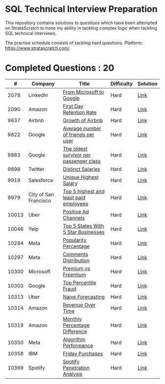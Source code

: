 # SQL Technical Interview Preparation

This repository contains solutions to questions which have been attempted on StrataScratch to hone my ability in tackling complex logic when tackling SQL technical interviews.

The practise schedule consists of tackling hard questions.
Platform: https://www.stratascratch.com/
# Completed Questions : 20

|  #  | Company |Title | Difficulty | Solution |   
| ----- | ------------- | ------------- | ------------- | ------------- |  
| 2078 | LinkedIn | [From Microsoft to Google](https://platform.stratascratch.com/coding/2078-from-microsoft-to-google?code_type=3) | Hard | [Link](sql/2078) |
| 2090 | Amazon | [First Day Retention Rate](https://platform.stratascratch.com/coding/2090-first-day-retention-rate?code_type=3)  | Hard | [Link](sql/2090) |
| 9637 | Airbnb | [Growth of Airbnb](https://platform.stratascratch.com/coding/9637-growth-of-airbnb?code_type=3) | Hard | [Link](sql/9637) |
| 9822 | Google | [Average number of friends per user](https://platform.stratascratch.com/coding/9822-find-the-average-number-of-friends-a-user-has?code_type=3) | Hard | [Link](sql/9822) 
| 9883 | Google | [The oldest survivor per passenger class](https://platform.stratascratch.com/coding/9883-find-the-oldest-survivor-per-passenger-class?code_type=3) | Hard | [Link](sql/9883) |
| 9898 | Twitter | [Distinct Salaries](https://platform.stratascratch.com/coding/9898-unique-salaries?code_type=3) | Hard | [Link](sql/9898) |
| 9919 | Salesforce | [Unique Highest Salary](https://platform.stratascratch.com/coding/9919-unique-highest-salary?code_type=3) | Hard | [Link](sql/9919) |
| 9979 | City of San Francisco | [Top 5 highest and least paid employees](https://platform.stratascratch.com/coding/9979-find-the-top-5-highest-paid-and-top-5-least-paid-employees-in-2012?code_type=3) | Hard | [Link](sql/9979) |
| 10013 | Uber | [Positive Ad Channels](https://platform.stratascratch.com/coding/10013-positive-ad-channels?code_type=3) | Hard | [Link](sql/10013) |
| 10046 | Yelp | [Top 5 States With 5 Star Businesses](https://platform.stratascratch.com/coding/10046-top-5-states-with-5-star-businesses?code_type=3)| Hard | [Link](sql/10046) |
| 10284 | Meta | [Popularity Percentage](https://platform.stratascratch.com/coding/10284-popularity-percentage?code_type=3) | Hard | [Link](sql/10284) |
| 10297 | Meta | [Comments Distribution](https://platform.stratascratch.com/coding/10297-comments-distribution?code_type=3) | Hard | [Link](sql/10297) |
| 10300 | Microsoft  | [Premium vs Freemium](https://platform.stratascratch.com/coding/10300-premium-vs-freemium?code_type=3) | Hard | [Link](sql/10300) |
| 10303  | Google | [Top Percentile Fraud](https://platform.stratascratch.com/coding/10303-top-percentile-fraud?code_type=3)  | Hard | [Link](sql/10303) |
| 10313 | Uber | [Naive Forecasting](https://platform.stratascratch.com/coding/10313-naive-forecasting?code_type=3) | Hard | [Link](sql/10313) |
| 10314 | Amazon | [Revenue Over Time](https://platform.stratascratch.com/coding/10314-revenue-over-time?code_type=3) | Hard | [Link](sql/10314) |
| 10319 | Amazon | [Monthly Percentage Difference](https://platform.stratascratch.com/coding/10319-monthly-percentage-difference?code_type=3) | Hard | [Link](sql/10319) |
| 10350 | Meta | [Algorithm Performance](https://platform.stratascratch.com/coding/10350-algorithm-performance?code_type=3) | Hard | [Link](sql/10350) |
| 10358 | IBM | [Friday Purchases](https://platform.stratascratch.com/coding/10358-friday-purchases?code_type=3) | Hard | [Link](sql/10358) |
| 10369 | Spotify | [Spotify Penetration Analysis](https://platform.stratascratch.com/coding/10369-spotify-penetration-analysis?code_type=3)  | Hard | [Link](sql/10369) |

















